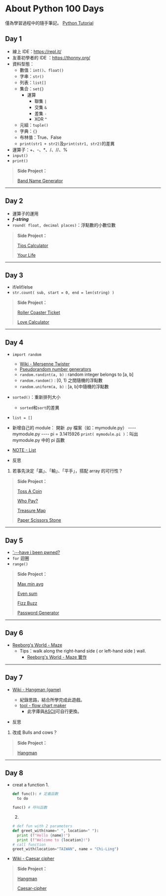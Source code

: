 # About Python 100 Days
僅為學習過程中的隨手筆記。
[Python Tutorial](https://www.w3schools.com/python/)

## Day 1

- 線上 IDE：https://repl.it/
- 友善初學者的 IDE ：https://thonny.org/
- 資料型態：
  - 數值：`int()`、`float()`
  - 字串：`str()`
  - 列表：`list[]`
  - 集合：`set{}`
    - 運算
      - 聯集 `|`
      - 交集 `&`
      - 差集 `-`
      - XOR `^`
  - 元組：`tuple()`
  - 字典：`{}`
  - 布林值：True、False
  - `print(str1 + str2)`及`print(str1, str2)`的差異
- 運算子：+、-、*、/、//、% 
- `input()`
- `print()`


> **Side Project：**
> 
> [Band Name Generator](https://github.com/49831117/Python-100-Days/blob/master/band-name-generator.py)

----

## Day 2

- 運算子的運用
- ***f-string***
- `round( float, decimal places)`：浮點數的小數位數

  
> **Side Project：**
> 
> [Tips Calculator](https://github.com/49831117/Python-100-Days/blob/master/tips_calculator.py)
> 
> [Your Life](https://github.com/49831117/Python-100-Days/blob/master/your_life.py)

----

## Day 3

- if/elif/else
- `str.count( sub, start = 0, end = len(string) )`


> **Side Project：**
> 
> [Roller Coaster Ticket](https://github.com/49831117/Python-100-Days/blob/master/roller_coaster_ticket.py)
> 
> [Love Calculator](https://github.com/49831117/Python-100-Days/blob/master/love_calculator.py)

----

## Day 4

- `import random`
  - [Wiki - Mersenne Twister](https://en.wikipedia.org/wiki/Mersenne_Twister)
  - [Pseudorandom number generators](https://www.khanacademy.org/computing/computer-science/cryptography/crypt/v/random-vs-pseudorandom-number-generators)
  - `random.randint(a, b)` : random integer belongs to [a, b]
  - `random.random()` : [0, 1) 之間隨機的浮點數
  - `random.uniform(a, b)` : [a, b]中隨機的浮點數
- `sorted()`：重新排列大小
  - `sorted`和`sort`的差異
- `list = []`
- 新增自己的 module：
  開新 .py 檔案（如：mymodule.py）
        ---- mymodule.py ----
        pi = 3.1415926
    `print( mymodule.pi )`：叫出 mymodule.py 中的 pi 函數
- [NOTE - List](https://docs.python.org/3/tutorial/datastructures.html#data-structures)


- 反思 
1. 若事先決定「贏」、「輸」、「平手」，搭配 array 的可行性？


> **Side Project：**
> 
> [Toss A Coin](https://github.com/49831117/Python-100-Days/blob/master/toaa_a_coin.py)
> 
> [Who Pay?](https://github.com/49831117/Python-100-Days/blob/master/who_pay.py)
> 
> [Treasure Map](https://github.com/49831117/Python-100-Days/blob/master/treasure_map.py)
> 
> [Paper Scissors Stone](https://github.com/49831117/Python-100-Days/blob/master/paper_scissors_stone.py)

----

## Day 5

- [';--have i been pwned?](https://haveibeenpwned.com/)
- `for` 迴圈
- `range()`
  

> **Side Project：**
> 
> [Max min avg](https://github.com/49831117/Python-100-Days/blob/master/max_min_avg.py)
> 
> [Even sum](https://github.com/49831117/Python-100-Days/blob/master/even_sum.py)
> 
> [Fizz Buzz](https://github.com/49831117/Python-100-Days/blob/master/fizz_buzz.py)
> 
> [Password Generator](https://github.com/49831117/Python-100-Days/blob/master/password_generator.py)

----

## Day 6

- [Reeborg's World - Maze](https://reeborg.ca/reeborg.html?lang=en&mode=python&menu=worlds%2Fmenus%2Freeborg_intro_en.json&name=Maze&url=worlds%2Ftutorial_en%2Fmaze1.json)
  - Tips：walk along the right-hand side ( or left-hand side ) wall.
    - [Reeborg's World - Maze 實作](https://github.com/49831117/Python-100-Days/blob/master/Reeborgs_World_Maze.md)

----

## Day 7

- [Wiki - Hangman (game)](https://en.wikipedia.org/wiki/Hangman_(game)) 
  - 紀錄思路，結合所學完成此遊戲。
  - [tool - flow chart maker](https://drow.io)
    - 此字庫與[ASCII](https://ascii.co.uk/art)可自行更換。

- 反思 
1. 改成 Bulls and cows？

> **Side Project：**
> 
> [Hangman](https://github.com/49831117/Python-100-Days/blob/master/hangman.py)

----

## Day 8

- creat a function
  1. 
    ```python
    def func(): # 定義函數
      to do

    func() # 呼叫函數
    ```
  2. 
    ```python
    # def fun with 2 parameters
    def greet_with(name=" ", location=" "):
      print (f"Hello {name}!")
      print (f"Welcome to {location}!")
    # call function
    greet_with(location="TAIWAN", name = "Chi-Ling") 
    ```
- [Wiki - Caesar cipher](https://en.wikipedia.org/wiki/Caesar_cipher)


> **Side Project：**
> 
> [Hangman](https://github.com/49831117/Python-100-Days/blob/master/hangman.py)
>
> [Caesar-cipher](https://github.com/49831117/Python-100-Days/blob/master/caesar_cipher.py)
